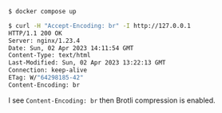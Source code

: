 ```sh
$ docker compose up
```

```sh
$ curl -H "Accept-Encoding: br" -I http://127.0.0.1
HTTP/1.1 200 OK
Server: nginx/1.23.4
Date: Sun, 02 Apr 2023 14:11:54 GMT
Content-Type: text/html
Last-Modified: Sun, 02 Apr 2023 13:22:13 GMT
Connection: keep-alive
ETag: W/"64298185-42"
Content-Encoding: br
```

I see `Content-Encoding: br` then Brotli compression is enabled.
